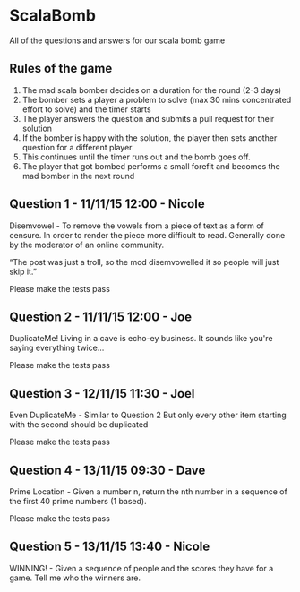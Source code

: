 ScalaBomb
===========

All of the questions and answers for our scala bomb game

Rules of the game
-----------------

1. The mad scala bomber decides on a duration for the round (2-3 days)
2. The bomber sets a player a problem to solve (max 30 mins concentrated effort to solve) and the timer starts
3. The player answers the question and submits a pull request for their solution
4. If the bomber is happy with the solution, the player then sets another question for a different player
5. This continues until the timer runs out and the bomb goes off.
6. The player that got bombed performs a small forefit and becomes the mad bomber in the next round


Question 1 - 11/11/15 12:00 - Nicole
---------------------------
Disemvowel - To remove the vowels from a piece of text as a form of censure. In order to render the piece more difficult to read. Generally done by the moderator of an online community.

“The post was just a troll, so the mod disemvowelled it so people will just skip it.”

Please make the tests pass

Question 2 - 11/11/15 12:00 - Joe
---------------------------
DuplicateMe! Living in a cave is echo-ey business.  It sounds like you're saying everything twice...

Please make the tests pass

Question 3 - 12/11/15 11:30 - Joel
---------------------------
Even DuplicateMe - Similar to Question 2 But only every other item starting with the second should be duplicated

Please make the tests pass

Question 4 - 13/11/15 09:30 - Dave
---------------------------
Prime Location - Given a number n, return the nth number in a sequence of the first 40 prime numbers (1 based).

Please make the tests pass

Question 5 - 13/11/15 13:40 - Nicole
---------------------------
WINNING! - Given a sequence of people and the scores they have for a game.  Tell me who the winners are.